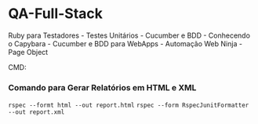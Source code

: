 # QA-Full-Stack
Ruby para Testadores - Testes Unitários - Cucumber e BDD - Conhecendo o Capybara - Cucumber e BDD para WebApps - Automação Web Ninja - Page Object

CMD:

### Comando para Gerar Relatórios em HTML e XML

``` rspec --formt html --out report.html ```
``` rspec --form RspecJunitFormatter --out report.xml ```
